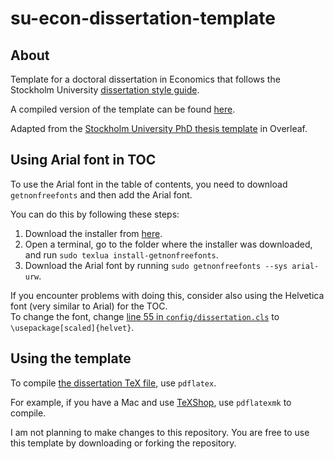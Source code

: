 # su-econ-dissertation-template

## About

Template for a doctoral dissertation in Economics that follows the Stockholm University [dissertation style guide](https://www.su.se/polopoly_fs/1.690436.1699960340!/menu/standard/file/Instructions%20for%20Word%20template%20doctoral%20thesis_2023-09-04.pdf).

A compiled version of the template can be found [here](./dissertation.pdf).

Adapted from the [Stockholm University PhD thesis template](https://www.overleaf.com/latex/templates/stockholm-university-phd-thesis-template/mrxkgjdpwrvn) in Overleaf.

## Using Arial font in TOC

To use the Arial font in the table of contents, you need to download `getnonfreefonts` and then add the Arial font.

You can do this by following these steps:

1. Download the installer from [here](https://tug.org/fonts/getnonfreefonts/).
2. Open a terminal, go to the folder where the installer was downloaded, and run `sudo texlua install-getnonfreefonts`.
3. Download the Arial font by running `sudo getnonfreefonts --sys arial-urw`.

If you encounter problems with doing this, consider also using the Helvetica font (very similar to Arial) for the TOC.  
To change the font, change [line 55 in `config/dissertation.cls`](./config/dissertation.cls#L55) to `\usepackage[scaled]{helvet}`.

## Using the template

To compile [the dissertation TeX file](./dissertation.tex), use `pdflatex`.

For example, if you have a Mac and use [TeXShop](https://en.wikipedia.org/wiki/TeXShop), use `pdflatexmk` to compile.

I am not planning to make changes to this repository. You are free to use this template by downloading or forking the repository.
